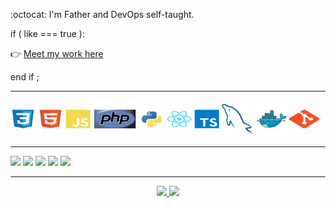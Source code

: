 :octocat: I'm Father and DevOps self-taught.

if ( like === true ):

:point_right: [Meet my work here](https://sgc.adm.br/mariodelimadobr/)

end if ;

---

<div style="display: inline_block;">
  <a href="https://github.com/mariodelimadobr/dev.css" target="_blank"><img align="center" alt="Works Mario in CSS" height="30" width="40" src="https://raw.githubusercontent.com/devicons/devicon/master/icons/css3/css3-original.svg"></a>
  <a href="https://github.com/mariodelimadobr/dev.html" target="_blank"><img align="center" alt="Works Mario in HTML" height="30" width="40" src="https://raw.githubusercontent.com/devicons/devicon/master/icons/html5/html5-original.svg"></a>
  <a href="https://github.com/mariodelimadobr/dev.javascript" target="_blank"><img align="center" alt="Works Mario in JavaScript" height="30" width="40" src="https://raw.githubusercontent.com/devicons/devicon/master/icons/javascript/javascript-plain.svg"></a>
  <a href="https://sgc.adm.br/mariodelimadobr/dev.php" target="_blank"><img align="center" alt="Works Mario in PHP" height="60" width="70" src="https://raw.githubusercontent.com/devicons/devicon/master/icons/php/php-original.svg"></a> 
  <a href="https://sgc.adm.br/mariodelimadobr/dev.python" target="_blank"><img align="center" alt="Works Mario in Python" height="30" width="40" src="https://raw.githubusercontent.com/devicons/devicon/master/icons/python/python-original.svg"></a> 
  <a href="https://sgc.adm.br/mariodelimadobr/dev.react" target="_blank"><img align="center" alt="Works Mario in React" height="30" width="40" src="https://raw.githubusercontent.com/devicons/devicon/master/icons/react/react-original.svg"></a> 
  <a href="https://sgc.adm.br/mariodelimadobr/dev.typeScript" target="_blank"><img align="center" alt="Works Mario in TypeScript" height="30" width="40" src="https://raw.githubusercontent.com/devicons/devicon/master/icons/typescript/typescript-plain.svg"></a> 
    <a href="https://github.com/mariodelimadobr/mysql" target="_blank"><img align="center" alt="Works Mario in SQL" height="50" width="50" src="https://raw.githubusercontent.com/devicons/devicon/master/icons/mysql/mysql-original.svg"></a>
  <a href="https://github.com/docker" target="_blank"><img align="center" alt="Works Mario in Docker" height="50" width="50" src="https://raw.githubusercontent.com/devicons/devicon/master/icons/docker/docker-original.svg"></a> 
  <a href="https://github.com/mariodelimadobr" target="_blank"><img align="center" alt="Works Mario in Git" height="30" width="50" src="https://raw.githubusercontent.com/devicons/devicon/master/icons/git/git-original.svg"></a> 
</div>

---

<div>
  <a href="mailto:mariodelimadobrasil@gmail.com"><img src="https://img.shields.io/badge/-Gmail-%23333?style=for-the-badge&logo=gmail&logoColor=white" target="_blank"></a>
  <a href="https://instagram.com/mariodelimadobr" target="_blank"><img src="https://img.shields.io/badge/-Instagram-%23E4405F?style=for-the-badge&logo=instagram&logoColor=white" target="_blank"></a>
  <a href="https://www.facebook.com/mariodelimadobr/" target="_blank"><img src="https://img.shields.io/badge/-facebook-%230077B5?style=for-the-badge&logo=facebook&logoColor=white" target="_blank"></a> 
  <a href="https://www.linkedin.com/in/mariodelimadobr" target="_blank"><img src="https://img.shields.io/badge/-LinkedIn-%230077B5?style=for-the-badge&logo=linkedin&logoColor=white" target="_blank"></a> 
  <a href="https://www.youtube.com/channel/UCjL37uVB6HnxjpJp74EhoLA" target="_blank"><img src="https://img.shields.io/badge/YouTube-FF0000?style=for-the-badge&logo=youtube&logoColor=white" target="_blank"></a>
  <!--a href="https://www.twitch.tv/mariodelimadobr" target="_blank"><img src="https://img.shields.io/badge/Twitch-9146FF?style=for-the-badge&logo=twitch&logoColor=white" target="_blank"></a--> 
</div>

---

<div align="center">
  <a href="https://github.com/mariodelimadobr">
  <img height="180em" src="https://github-readme-stats.vercel.app/api/top-langs/?username=mariodelimadobr&layout=compact&langs_count=7&theme=dracula"/>
  <img height="180em" src="https://github-readme-stats.vercel.app/api?username=mariodelimadobr&show_icons=true&theme=dracula&include_all_commits=true&count_private=true"/>
</div>

